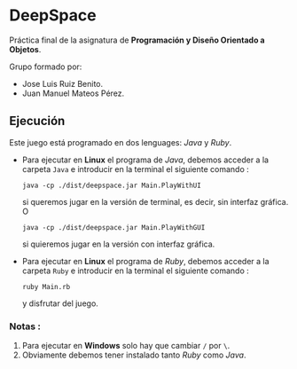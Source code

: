 # DeepSpace

Práctica final de la asignatura de **Programación y Diseño Orientado a Objetos**.

Grupo formado por:

- Jose Luis Ruiz Benito.
- Juan Manuel Mateos Pérez.

## Ejecución 

Este juego está programado en dos lenguages: *Java* y *Ruby*.

* Para ejecutar en **Linux** el programa de *Java*, debemos acceder a la carpeta `Java` e introducir en la terminal el siguiente comando :

    `java -cp ./dist/deepspace.jar Main.PlayWithUI`

    si queremos jugar en la versión de terminal, es decir, sin interfaz gráfica. O

    `java -cp ./dist/deepspace.jar Main.PlayWithGUI`

    si quieremos jugar en la versión con interfaz gráfica.

* Para ejecutar en **Linux** el programa de *Ruby*, debemos acceder a la carpeta `Ruby` e introducir en la terminal el siguiente comando :

    `ruby Main.rb`

    y disfrutar del juego.

### Notas :

1. Para ejecutar en **Windows** solo hay que cambiar `/` por `\`.
2. Obviamente debemos tener instalado tanto *Ruby* como *Java*.